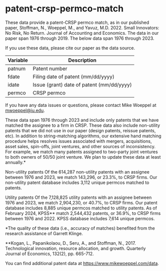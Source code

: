 # patent-crsp-permco-match
These data provide a patent-CRSP permco match, as in our published paper, Stoffman, N., Woeppel, M., and Yavuz, M.D. 2022. Small Innovators: No Risk, No Return. Journal of Accounting and Economics. The data in our paper span 1976 through 2019. The below data span 1976 through 2023.

If you use these data, please cite our paper as the data source.

| Variable | Description                               |
| -------- | ----------------------------------------- |
| patnum   | Patent number                             |
| fdate    | Filing date of patent (mm/dd/yyyy)        |
| idate    | Issue (grant) date of patent (mm/dd/yyyy) |
| permco   | CRSP permco                               |

If you have any data issues or questions, please contact Mike Woeppel at mwoeppel@iu.edu.

These data span 1976 through 2023 and include only patents that we have matched the assignee to a firm in CRSP.  These data also include non-utility patents that we did not use in our paper (design patents, reissue patents, etc). In addition to string-matching algorithms, our extensive hand matching procedure helps resolves issues associated with mergers, acquisitions, asset sales, spin-offs, joint ventures, and other sources of inconsistency. For example, we match many patents assigned to two-party joint ventures to both owners of 50/50 joint venture. We plan to update these data at least annually.*

Non-utility patents
Of the 614,287 non-utility patents with an assignee between 1976 and 2023, we match 143,296, or 23.3%, to CRSP firms. Our non-utility patent database includes 3,112 unique permcos matched to patents.

Utility patents
Of the 7,128,825 utility patents with an assignee between 1976 and 2023, we match 2,904,230, or 40.7%, to CRSP firms. Our patent database includes 8,885 unique permcos matched to utility patents. As of February 2024, KPSS** match 2,544,432 patents, or 36.9%, to CRSP firms between 1976 and 2022. KPSS database includes 7,614 unique permcos. 

*The quality of these data (i.e., accuracy of matches) benefited from the research assistance of Garrett Klinge.

**Kogan, L., Papanikolaou, D., Seru, A., and Stoffman, N., 2017. Technological innovation, resource allocation, and growth. Quarterly Journal of Economics, 132(2), pp. 665-712.

You can find additional patent data at https://www.mikewoeppel.com/data.
